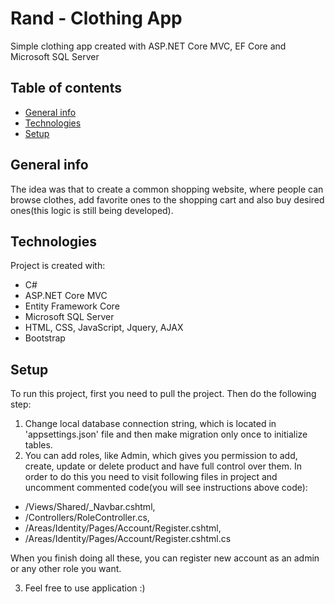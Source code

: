 # Rand - Clothing App
Simple clothing app created with ASP.NET Core MVC, EF Core and Microsoft SQL Server

## Table of contents
* [General info](#general-info)
* [Technologies](#technologies)
* [Setup](#setup)

## General info
The idea was that to create a common shopping website, where people can browse clothes, add favorite ones
to the shopping cart and also buy desired ones(this logic is still being developed).

## Technologies
Project is created with:
* C#
* ASP.NET Core MVC
* Entity Framework Core
* Microsoft SQL Server
* HTML, CSS, JavaScript, Jquery, AJAX
* Bootstrap
	
## Setup
To run this project, first you need to pull the project. Then do the following step:
1) Change local database connection string, which is located in 'appsettings.json' file and then make migration only once to initialize tables.
2) You can add roles, like Admin, which gives you permission to add, create, update or delete product and have full control over them. In order to do this you need to
visit following files in project and uncomment commented code(you will see instructions above code): 
* /Views/Shared/_Navbar.cshtml, 
* /Controllers/RoleController.cs, 
* /Areas/Identity/Pages/Account/Register.cshtml,
* /Areas/Identity/Pages/Account/Register.cshtml.cs

When you finish doing all these, you can register new account as an admin or any other role you want.

3) Feel free to use application :)
